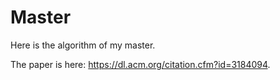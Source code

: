 # Master
Here is the algorithm of my master.

The paper is here:
https://dl.acm.org/citation.cfm?id=3184094.

